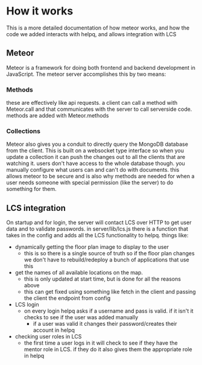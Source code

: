 # How it works
This is a more detailed documentation of how meteor works, and how
the code we added interacts with helpq, and allows integration with LCS

## Meteor
Meteor is a framework for doing both frontend and backend development
in JavaScript. The meteor server accomplishes this by two means:

### Methods
these are effectively like api requests. a client can call a method with
Meteor.call and that communicates with the server to call serverside code.
methods are added with Meteor.methods

### Collections
Meteor also gives you a conduit to directly query the MongoDB database from
the client. This is built on a websocket type interface so when you update a
collection it can push the changes out to all the clients that are watching it.
users don't have access to the whole database though. you manually configure
what users can and can't do with documents. this allows meteor to be secure and
is also why methods are needed for when a user needs someone with special
permission (like the server) to do something for them.

## LCS integration
On startup and for login, the server will contact LCS over HTTP to get user data
and to validate passwords. in server/lib/lcs.js there is a function that takes in
the config and adds all the LCS functionality to helpq. things like:
- dynamically getting the floor plan image to display to the user
  + this is so there is a single source of truth so if the floor plan changes
    we don't have to rebuild/redeploy a bunch of applications that use this
- get the names of all available locations on the map.
  + this is only updated at start time, but is done for all the reasons above
  + this can get fixed using something like fetch in the client and passing the
    client the endpoint from config
- LCS login
  + on every login helpq asks if a username and pass is valid. if it isn't it checks
    to see if the user was added manually
    + if a user was valid it changes their password/creates their account in helpq
- checking user roles in LCS
  + the first time a user logs in it will check to see if they have the mentor role
    in LCS. if they do it also gives them the appropriate role in helpq